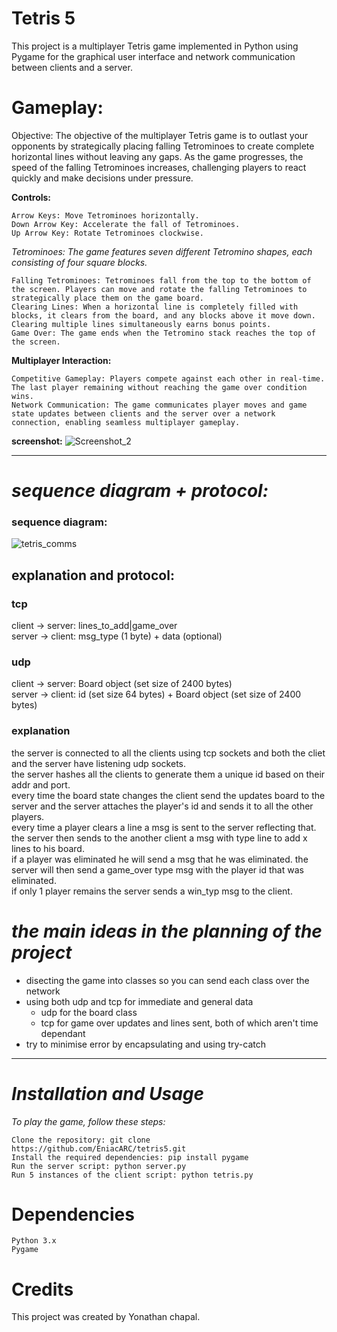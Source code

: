 # **Tetris 5**


This project is a multiplayer Tetris game implemented in Python using Pygame for the graphical user interface and network communication between clients and a server.

# **Gameplay:**

Objective: The objective of the multiplayer Tetris game is to outlast your opponents by strategically placing falling Tetrominoes to create complete horizontal lines without leaving any gaps. As the game progresses, the speed of the falling Tetrominoes increases, challenging players to react quickly and make decisions under pressure.

**Controls:**

    Arrow Keys: Move Tetrominoes horizontally.
    Down Arrow Key: Accelerate the fall of Tetrominoes.
    Up Arrow Key: Rotate Tetrominoes clockwise.

*Tetrominoes: The game features seven different Tetromino shapes, each consisting of four square blocks.*


    Falling Tetrominoes: Tetrominoes fall from the top to the bottom of the screen. Players can move and rotate the falling Tetrominoes to strategically place them on the game board.
    Clearing Lines: When a horizontal line is completely filled with blocks, it clears from the board, and any blocks above it move down. Clearing multiple lines simultaneously earns bonus points.
    Game Over: The game ends when the Tetromino stack reaches the top of the screen.

**Multiplayer Interaction:**

    Competitive Gameplay: Players compete against each other in real-time. The last player remaining without reaching the game over condition wins.
    Network Communication: The game communicates player moves and game state updates between clients and the server over a network connection, enabling seamless multiplayer gameplay.
    
**screenshot:**
![Screenshot_2](https://github.com/EniacARC/exc2-7-2/assets/94797541/9b2c125e-e897-4f88-82d7-ccbd0bf09c21)

---

# *sequence diagram + protocol:*
### sequence diagram:
![tetris_comms](https://github.com/EniacARC/tetris5/assets/94797541/c28583c4-72b3-426d-aa77-641804c2bf6c)

## explanation and protocol:

### tcp
client -> server: lines_to_add|game_over  
server -> client: msg_type (1 byte) + data (optional)  

### udp
client -> server: Board object (set size of 2400 bytes)  
server -> client: id (set size 64 bytes) + Board object (set size of 2400 bytes)  

### explanation
the server is connected to all the clients using tcp sockets and both the cliet and the server have listening udp sockets.  
the server hashes all the clients to generate them a unique id based on their addr and port.  
every time the board state changes the client send the updates board to the server and the server attaches the player's id and sends it to all the other players.  
every time a player clears a line a msg is sent to the server reflecting that. the server then sends to the another client a msg with type line to add x lines to his board.  
if a player was eliminated he will send a msg that he was eliminated. the server will then send a game_over type msg with the player id that was eliminated.  
if only 1 player remains the server sends a win_typ msg to the client.  


# *the main ideas in the planning of the project*
* disecting the game into classes so you can send each class over the network
* using both udp and tcp for immediate and general data
  - udp for the board class
  - tcp for game over updates and lines sent, both of which aren't time dependant
* try to minimise error by encapsulating and using try-catch 

---

# *Installation and Usage*

*To play the game, follow these steps:*

    Clone the repository: git clone https://github.com/EniacARC/tetris5.git
    Install the required dependencies: pip install pygame
    Run the server script: python server.py
    Run 5 instances of the client script: python tetris.py

# Dependencies

    Python 3.x
    Pygame

# Credits

This project was created by Yonathan chapal.
